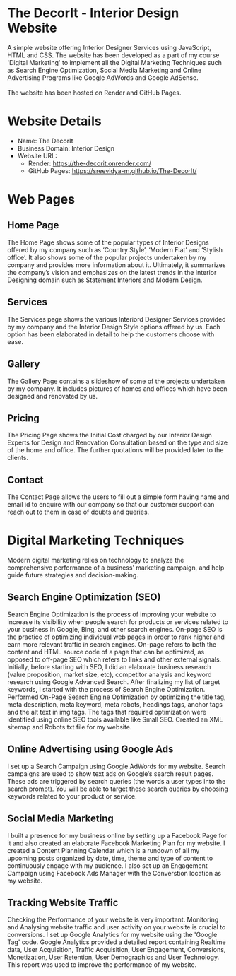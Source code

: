# The DecorIt - Interior Design Website

A simple website offering Interior Designer Services using JavaScript, HTML and CSS.
The website has been developed as a part of my course 'Digital Marketing' to implement all the Digital Marketing Techniques such as Search Engine Optimization, Social Media Marketing and Online Advertising Programs like Google AdWords and Google AdSense.
<br><br>
The website has been hosted on Render and GitHub Pages.

# Website Details

- Name: The DecorIt
- Business Domain: Interior Design
- Website URL: 
    - Render: https://the-decorit.onrender.com/
    - GitHub Pages: https://sreevidya-m.github.io/The-DecorIt/ 

# Web Pages

## Home Page
The Home Page shows some of the popular types of Interior Designs offered by my company such as ‘Country Style’, ‘Modern Flat’ and ‘Stylish office’. 
It also shows some of the popular projects undertaken by my company and provides more information about it. Ultimately, it summarizes the company’s 
vision and emphasizes on the latest trends in the Interior Designing domain such as Statement Interiors and Modern Design.

## Services
The Services page shows the various Interiord Designer Services provided by my company and the Interior Design Style options offered by us. Each option 
has been elaborated in detail to help the customers choose with ease.

## Gallery
The Gallery Page contains a slideshow of some of the projects undertaken by my company. It includes pictures of homes and offices which have been designed 
and renovated by us.

## Pricing
The Pricing Page shows the Initial Cost charged by our Interior Design Experts for Design and Renovation Consultation based on the type and size of the 
home and office. The further quotations will be provided later to the clients.

## Contact
The Contact Page allows the users to fill out a simple form having name and email id to enquire with our company so that our customer support can reach out
to them in case of doubts and queries.

# Digital Marketing Techniques
Modern digital marketing relies on technology to analyze the comprehensive performance of a business’ marketing campaign, 
and help guide future strategies and decision-making. 

## Search Engine Optimization (SEO)
Search Engine Optimization is the process of improving your website to increase its visibility when people search for products or services related to your business 
in Google, Bing, and other search engines. 
On-page SEO is the practice of optimizing individual web pages in order to rank higher and earn more relevant traffic in search engines. 
On-page refers to both the content and HTML source code of a page that can be optimized, as opposed to off-page SEO which refers to links and other external signals.
<br>
Initially, before starting with SEO, I did an elaborate business research (value proposition, market size, etc), competitor analysis and keyword research using Google Advanced Search.
After finalizing my list of target keywords, I started with the process of Search Engine Optimization. Performed On-Page Search Engine Optimization by optimizing the title tag, meta description, meta keyword, meta robots, headings tags, anchor tags and the
alt text in img tags. The tags that required optimization were identified using online SEO tools available like Small SEO. 
Created an XML sitemap and Robots.txt file for my website.

## Online Advertising using Google Ads
I set up a Search Campaign using Google AdWords for my website. Search campaigns are used to show text ads on Google’s search result pages. These ads are triggered by search queries (the words a user types into the search prompt). 
You will be able to target these search queries by choosing keywords related to your product or service.

## Social Media Marketing
I built a presence for my business online by setting up a Facebook Page for it and also created an elaborate Facebook Marketing Plan for my website.
I created a Content Planning Calendar which is a rundown of all my upcoming posts organized by date, time, theme and type of content to continuously engage with my audience.
I also set up an Engagement Campaign using Facebook Ads Manager with the Converstion location as my website. 

## Tracking Website Traffic
Checking the Performance of your website is very important. Monitoring and Analysing website traffic and user activity on your website is crucial to conversions.
I set up Google Analytics for my website using the 'Google Tag' code. Google Analytics provided a detailed report containing Realtime data, User Acquisition, 
Traffic Acquisition, User Engagement, Conversions, Monetization, User Retention, User Demographics and User Technology. This report was used to improve the performance of my website.

